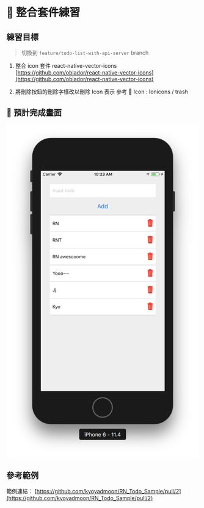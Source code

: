#  整合套件練習

## 練習目標

> 切換到 `feature/todo-list-with-api-server` branch

1.  整合 icon 套件 react-native-vector-icons [https://github.com/oblador/react-native-vector-icons](https://github.com/oblador/react-native-vector-icons)

2.  將刪除按鈕的刪除字樣改以刪除 Icon 表示
    參考  Icon : Ionicons / trash

##  預計完成畫面

![add-trash-icons](assets/add-trash-icon.png)

## 參考範例

範例連結： [https://github.com/kyoyadmoon/RN_Todo_Sample/pull/2](https://github.com/kyoyadmoon/RN_Todo_Sample/pull/2)
